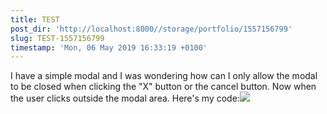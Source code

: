 ```yaml
---
title: TEST
post_dir: 'http://localhost:8000//storage/portfolio/1557156799'
slug: TEST-1557156799
timestamp: 'Mon, 06 May 2019 16:33:19 +0100'
---
```

I have a simple modal and I was wondering how can I only allow the modal to be closed when clicking the &#34;X&#34; button or the cancel button. Now when the user clicks outside the modal area. Here&#39;s my code:![](/storage/images/portfolio-imagesimg-2ew9hmrlzq.png)
